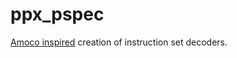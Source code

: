 # ppx_pspec

[Amoco inspired](https://amoco.readthedocs.io/en/latest/arch.html) creation of instruction set decoders.
